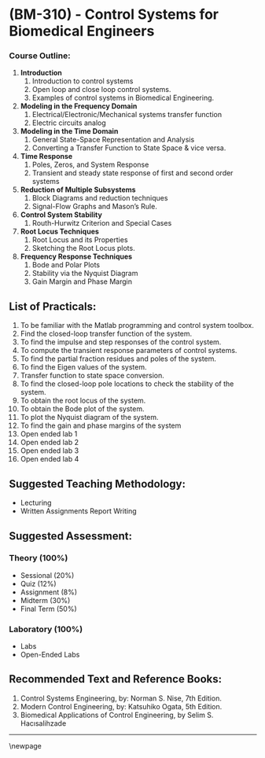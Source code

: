 # **(BM-310) - Control Systems for Biomedical Engineers**



### **Course Outline:**
1. **Introduction**
   1. Introduction to control systems
   1. Open loop and close loop control systems.
   1. Examples of control systems in Biomedical Engineering.
1. **Modeling in the Frequency Domain**
   1. Electrical/Electronic/Mechanical systems transfer function
   1. Electric circuits analog
1. **Modeling in the Time Domain**
   1. General State-Space Representation and Analysis
   1. Converting a Transfer Function to State Space & vice versa.
1. **Time Response**
   1. Poles, Zeros, and System Response
   1. Transient and steady state response of first and second order systems
1. **Reduction of Multiple Subsystems**
   1. Block Diagrams and reduction techniques
   1. Signal-Flow Graphs and Mason’s Rule.
1. **Control System Stability**
   1. Routh-Hurwitz Criterion and Special Cases
1. **Root Locus Techniques**
   1. Root Locus and its Properties
   1. Sketching the Root Locus plots.
1. **Frequency Response Techniques**
   1. Bode and Polar Plots
   1. Stability via the Nyquist Diagram
   1. Gain Margin and Phase Margin

## **List of Practicals:**
1. To be familiar with the Matlab programming and control system toolbox.
1. Find the closed-loop transfer function of the system.
1. To find the impulse and step responses of the control system.
1. To compute the transient response parameters of control systems.
1. To find the partial fraction residues and poles of the system.
1. To find the Eigen values of the system.
1. Transfer function to state space conversion.
1. To find the closed-loop pole locations to check the stability of the system.
1. To obtain the root locus of the system.
1. To obtain the Bode plot of the system.
1. To plot the Nyquist diagram of the system.
1. To find the gain and phase margins of the system
1. Open ended lab 1
1. Open ended lab 2
1. Open ended lab 3
1. Open ended lab 4

## **Suggested Teaching Methodology:**

- Lecturing
- Written Assignments Report Writing

## **Suggested Assessment:**

### **Theory (100%)**

- Sessional (20%)
- Quiz (12%)
- Assignment (8%)
- Midterm (30%)
- Final Term (50%)

### **Laboratory (100%)**
- Labs
- Open-Ended Labs

## **Recommended Text and Reference Books:**

1. Control Systems Engineering, by: Norman S. Nise, 7th Edition.
1. Modern Control Engineering, by: Katsuhiko Ogata, 5th Edition.
1. Biomedical Applications of Control Engineering, by Selim S. Hacısalihzade

___
\newpage